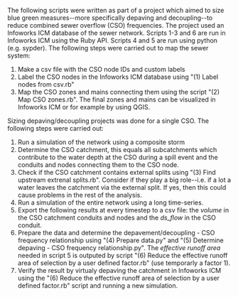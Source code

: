 The following scripts were written as part of a project which aimed to size blue green measures--more specifically depaving and decoupling--to reduce combined sewer overflow (CSO) frequencies. The project used an Infoworks ICM database of the sewer network. Scripts 1-3 and 6 are run in Infoworks ICM using the Ruby API. Scripts 4 and 5 are run using python (e.g. sypder).
The following steps were carried out to map the sewer system:

1) Make a csv file with the CSO node IDs and custom labels
2) Label the CSO nodes in the Infoworks ICM database using "(1) Label nodes from csv.rb"
3) Map the CSO zones and mains connecting them using the script "(2) Map CSO zones.rb". The final zones and mains can be visualized in Infoworks ICM or for example by using QGIS.

Sizing depaving/decoupling projects was done for a single CSO. The following steps were carried out:
1) Run a simulation of the network using a composite storm
2) Determine the CSO catchment, this equals all subcatchments which contribute to the water depth at the CSO during a spill event and the conduits and nodes connecting them to the CSO node. 
3) Check if the CSO catchment contains external splits using "(3) Find upstream extrenal splits.rb". Consider if they play a big role--i.e. if a lot a water leaves the catchment via the external split. If yes, then this could cause problems in the rest of the analysis.
4) Run a simulation of the entire network using a long time-series.
5) Export the following results at every timestep to a csv file: the _volume_ in the CSO catchment conduits and nodes and the _ds_flow_ in the CSO conduit.
6) Prepare the data and determine the depavement/decoupling - CSO frequency relationship using "(4) Prepare data.py" and "(5) Determine depaving - CSO frequency relationship.py". The _effective runoff area_ needed in script 5 is outputed by script "(6) Reduce the effective runoff area of selection by a user defined factor.rb" (use temporarly a factor 1). 
7) Verify the result by virtualy depaving the catchment in Infoworks ICM using the "(6) Reduce the effective runoff area of selection by a user defined factor.rb" script and running a new simulation. 
